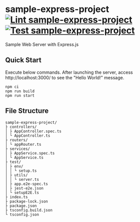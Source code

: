 # sample-express-project [![Lint sample-express-project](https://github.com/pa-y-kunimoto/backend-eslint-plugin-sample_no-restricted-paths/actions/workflows/lint-sample-express-project.yml/badge.svg)](https://github.com/pa-y-kunimoto/backend-eslint-plugin-sample_no-restricted-paths/actions/workflows/lint-sample-express-project.yml) [![Test sample-express-project](https://github.com/pa-y-kunimoto/backend-eslint-plugin-sample_no-restricted-paths/actions/workflows/test-sample-express-project.yml/badge.svg)](https://github.com/pa-y-kunimoto/backend-eslint-plugin-sample_no-restricted-paths/actions/workflows/test-sample-express-project.yml)

Sample Web Server with Express.js

## Quick Start

Execute below commands. After launching the server, access http://localhost:3000/ to see the "Hello World!" message.

```shell
npm ci
npm run build
npm run start
```

## File Structure

```
sample-express-project/
├ controllers/
│ ├ AppController.spec.ts
│ └ AppController.ts
├ routers/
│ └ appRouter.ts
├ services/
│ ├ AppService.spec.ts
│ └ AppService.ts
├ test/
│ ├ env/
│ │ └ setup.ts
│ ├ utils/
│ │ └ server.ts
│ ├ app.e2e-spec.ts
│ ├ jest-e2e.json
│ └ setupE2E.ts
├ index.ts
├ package-lock.json
├ package.json
├ tsconfig.build.json
└ tsconfig.json

```
